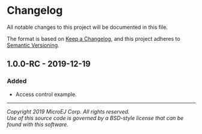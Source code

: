 # Changelog

All notable changes to this project will be documented in this file.

The format is based on [Keep a Changelog](https://keepachangelog.com/en/1.0.0/),
and this project adheres to [Semantic Versioning](https://semver.org/spec/v2.0.0.html).

## 1.0.0-RC - 2019-12-19

### Added

  - Access control example.
  
---  
_Copyright 2019 MicroEJ Corp. All rights reserved._  
_Use of this source code is governed by a BSD-style license that can be found with this software._